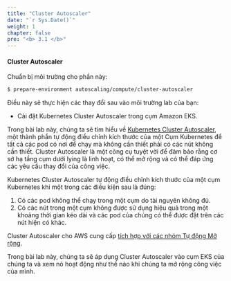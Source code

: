 ```yaml
---
title: "Cluster Autoscaler"
date: "`r Sys.Date()`"
weight: 1
chapter: false
pre: "<b> 3.1 </b>"
---
```


#### Cluster Autoscaler

Chuẩn bị môi trường cho phần này:

```bash timeout=300 wait=30
$ prepare-environment autoscaling/compute/cluster-autoscaler
```

Điều này sẽ thực hiện các thay đổi sau vào môi trường lab của bạn:

- Cài đặt Kubernetes Cluster Autoscaler trong cụm Amazon EKS.

Trong bài lab này, chúng ta sẽ tìm hiểu về [Kubernetes Cluster Autoscaler](https://github.com/kubernetes/autoscaler), một thành phần tự động điều chỉnh kích thước của một Cụm Kubernetes để tất cả các pod có nơi để chạy mà không cần thiết phải có các nút không cần thiết. Cluster Autoscaler là một công cụ tuyệt vời để đảm bảo rằng cơ sở hạ tầng cụm dưới lying là linh hoạt, có thể mở rộng và có thể đáp ứng các yêu cầu thay đổi của công việc.

Kubernetes Cluster Autoscaler tự động điều chỉnh kích thước của một cụm Kubernetes khi một trong các điều kiện sau là đúng:

1. Có các pod không thể chạy trong một cụm do tài nguyên không đủ.
2. Có các nút trong một cụm không được sử dụng hiệu quả trong một khoảng thời gian kéo dài và các pod của chúng có thể được đặt trên các nút hiện có khác.

Cluster Autoscaler cho AWS cung cấp [tích hợp với các nhóm Tự động Mở rộng](https://github.com/kubernetes/autoscaler/tree/master/cluster-autoscaler/cloudprovider/aws).

Trong bài lab này, chúng ta sẽ áp dụng Cluster Autoscaler vào cụm EKS của chúng ta và xem nó hoạt động như thế nào khi chúng ta mở rộng công việc của mình.